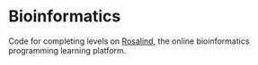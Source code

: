 Bioinformatics
==============
Code for completing levels on [Rosalind](http://rosalind.info/problems/list-view/), the online bioinformatics programming learning platform.
